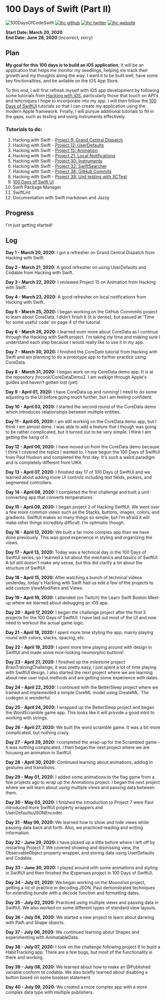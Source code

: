 # 100 Days of Swift (Part II)

![100DaysOfCodeSwift](https://img.shields.io/badge/100DaysOfCode-Swift-FA7343.svg?style=flat&logo=swift)
[![jhc github](https://img.shields.io/badge/GitHub-jhrcook-lightgrey.svg?style=flat&logo=github)](https://github.com/jhrcook)
[![jhc twitter](https://img.shields.io/badge/Twitter-@JoshDoesA-00aced.svg?style=flat&logo=twitter)](https://twitter.com/JoshDoesa)
[![jhc website](https://img.shields.io/badge/Website-Joshua_Cook-5087B2.svg?style=flat&logo=telegram)](https://joshuacook.netlify.com)

**Start Date: March 20, 2020  
End Date: June 28, 2020** (incorrect, sorry)


## Plan

**My goal for this 100 days is to build an iOS application.**
It will be an application that helps me monitor my seedlings, helping me track their growth and my thoughts along the way.
I want it to be built well, have some key finctionalities, and be avilable on the iOS App Store.

To this end, I will first refresh myself with iOS app development by following some tutorials from [Hacking with iOS](https://www.hackingwithswift.com/read), particularly those that touch on API's and tehcniques I hope to incorporate into my app.
I will then follow the [100 Days of SwiftUI](https://www.hackingwithswift.com/100/swiftui) tutorials so that I can create my application using the modern Apple framework.
Finally, I will pursue additional tutorials to fill in the gaps, such as testing and using instruments effectively.


### Tutorials to do:

1. Hacking with Swift - [Project 9: Grand Central Dispatch](https://www.hackingwithswift.com/read/9/overview)
2. Hacking with Swift - [Project 12: UserDefaults](https://www.hackingwithswift.com/read/12/overview)
3. Hacking with Swift - [Project 15: Animation](https://www.hackingwithswift.com/read/15/overview)
4. Hacking with Swift - [Project 21: Local Notifications](https://www.hackingwithswift.com/read/21/overview)
5. Hacking with Swift - [Project 30: Instruments](https://www.hackingwithswift.com/read/30/overview)
6. Hacking with Swift - [Project 32: SwiftSearcher](https://www.hackingwithswift.com/read/32/overview)
7. Hacking with Swift - [Project 38: GitHub Commits](https://www.hackingwithswift.com/read/38/overview)
8. Hacking with Swift - [Project 39: Unit testing with XCTest](https://www.hackingwithswift.com/read/39/overview)
9. [100 Days of Swift UI](https://www.hackingwithswift.com/100/swiftui)
10. Swift Package Manager
11. SwiftLint
12. Documentation with Swift markdown and Jazzy


## Progress

I'm just getting started!


## Log


**Day 1 - March 20, 2020:**
I got a refresher on Grand Central Dispatch from Hacking with Swift.

**Day 2 - March 21, 2020:**
A good refresher on using UserDefaults and Codable from Hacking with Swift.

**Day 3 - March 22, 2020:**
I reviewed Project 15 on Animation from Hacking with Swift.

**Day 4 - March 23, 2020:**
A good refresher on local notifications from Hscking with Swift.

**Day 5 - March 25, 2020:**
I began working on the GitHub Commmits project to learn about CoreData.
I didn't finish it (it is dense), but pasued at 'Time for some useful code' on page 4 of the tutorial.

**Day 6 - March 26, 2020:**
I learned even more about CoreData as I continue through the Hacking with Swift project.
I'm taking my time and making sure I understand each step because I would really like to use it in my app.

**Day 7 - March 30, 2020:**
I finished the CoreDate tutorial from Hacking with Swift and am planning to do a prototype app to further practice using CoreData.

**Day 8 - March 31, 2020:**
I began work on my CoreData demo app.
It is at the repository jhrcook/CoreDataDemo2.
I am walkign through Apple's guides and haven't gotten lost (yet).

**Day 9 - April 01, 2020:**
I have CoreData up and running! I need to do some adjusting to the UI before going much further, but I am feeling confident.

**Day 10 - April 03, 2020:**
I started the second round of the CoreData demo which introduces relationships between multiple entities.

**Day 11 - April 05, 2020:**
I am still working on the CoreData demo app, but I think I am almost done.
I was able to add a feature that I though was going to be rather complicated, but it turned out to be very simple.
I think I am getting the hang of it.

**Day 12 - April 06, 2020:**
I have moved on from the CoreData demo because I think I covered the topics I wanted to.
I have begun the 100 Days of SwiftUI from Paul Hudson and completed the first day.
It's such a weird paradigm and is completely different from UIKit.

**Day 13 - April 07, 2020:**
I finished day 17 of 100 Days of SwiftUI and we learned about adding more UI controls including text fields, pickers, and segmented controllers.

**Day 14 - April 08, 2020:**
I completed the first challenge and built a unit converting app that converts temperatures.

**Day 15 - April 09, 2020:**
I began project 2 of Hacking SwiftUI.
We went over a few more common views such as the Stacks, buttons, images, colors, and gradients.
SwiftUI makes so many things so simple, but I'm afraid it will make other things incredibly difficult.
I'm optmistic though.

**Day 16 - April 12, 2020:**
We built a far more complex app than we have done previously.
This was good experience in styling and organizing the  views.

**Day 17 - April 13, 2020:**
Today was a technical day in the 100 Days of SwiftUI series, so I learned a lot about the mechanics and basics of SwiftUI.
A lot still doesn't make any sense, but this did clarify a lot about the structure of SwiftUI.

**Day 18 - April 15, 2020:**
After watching a bunch of technical videos yesterday, today's Hacking with Swift had us edit a few of the projects to add custom ViewModifiers and Views.

**Day 19 - April 16, 2020:**
I attended (on Twitch) the Learn Swift Boston Meet-up where we learned about debugging an iOS app.

**Day 20 - April 17, 2020:**
I began the challenge project after the first 3 projects for the 100 Days of SwiftUI.
I have laid out most of the UI and now need to workout the actual game logic.

**Day 21 - April 18, 2020:**
I spent more time styling the app, mainly playing round with colors, stacks, spacing, etc.

**Day 22 - April 19, 2020:**
I spent more time playing around with design in SwiftUI and made some nice-looking neumorphic buttons!

**Day 23 - April 21, 2020:**
I finsihed up the milestone project BrainTrainingChallenge, it was pretty easy, I just spent a lot of time playing with SwiftUI design.
I also started the next project where we are learning about new user input methods and are getting some experience with dates.

**Day 24 - April 22, 2020:**
I continued with the BetterSleep project where we trained and implemented a simple CoreML model using CreateML.
The codegen is wonderful.

**Day 25 - April 24, 2020:**
I wrapped up the BetterSleep project and began the WordScramble game app.
This looks like it will provide a good intro to working with strings.

**Day 26 - April 27, 2020:**
We built the word scramble game.
It was a bit more complicated, but nothing crazy.

**Day 27 - April 29, 2020:**
I completed the wrap-up for the Scrambled game - it was nothing complicated.
I then began the next project where we are focusing an animation in SwiftUI.

**Day 28 - April 30, 2020:**
Continued learning about animations, adding in gestures and transitions.

**Day 29 - May 01, 2020:**
I added some animations to the flag game from a few projects ago to wrap up the Animations project.
I began the next project where we will learn about using multiple views and passing data between them.

**Day 30 - May 03, 2020:**
I finished the introduction to Project 7 were Paul introduced more SwiftUI property wrappers and UserDefaults/JSONEncoder.

**Day 31 - May 06, 2020:**
We learned how to show and hide views while passing data back and forth.
Also, we practiced reading and writing information.

**Day 32 - June 29, 2020:**
I have picked up a little before where I left off by restarting Project 7.
We covered showing and dismissing view, the ObservableObject property wrapper, and storing data using UserDefaults and Codable.

**Day 33 - June 30, 2020:**
I played around with some animations and styling in SwiftUI and then finished the iExpenses project in 100 Days of SwiftUI.

**Day 34 - July 01, 2020:**
We began working on the Moonshot project, getting a lot of practice in decoding JSON.
Paul demonstrated techniques for extending bundle with a decode function and formatting dates.

**Day 35 - July 02, 2020:**
Practiced using multiple views and passing data in SwiftUI.
We also worked on some different types of standard view layouts.

**Day 36 - July 04, 2020:**
We started a new project to learn about darwing with Path and Shape objects.

**Day 37 - July 06, 2020:**
We continued learning about Shapes and experimenting with AnimatableData.

**Day 38 - July 07, 2020:**
I took on the challenge following project 9 to build a HabitTracking app.
There are a few bugs, but most of the functionality is there and working.

**Day 39 - July 08, 2020:**
We learned about how to make an @Published variable conform to codable.
We also briefly learned about disabling a button based on some boolean statement.

**Day 40 - July 09, 2020:**
We created a more complex app with a more complex data type with multiple publishers.
